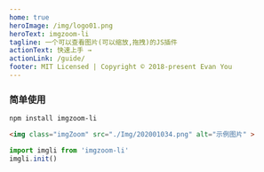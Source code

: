 ```yaml
---
home: true
heroImage: /img/logo01.png
heroText: imgzoom-li
tagline: 一个可以查看图片(可以缩放,拖拽)的JS插件
actionText: 快速上手 →
actionLink: /guide/
footer: MIT Licensed | Copyright © 2018-present Evan You
---
```


### 简单使用

```sh
npm install imgzoom-li
```

```html
<img class="imgZoom" src="./Img/202001034.png" alt="示例图片" >
```

```javascript
import imgli from 'imgzoom-li'
imgli.init()
```